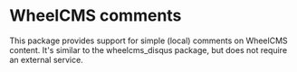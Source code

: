 WheelCMS comments
=================

This package provides support for simple (local) comments on WheelCMS content.
It's similar to the wheelcms_disqus package, but does not require an external
service.
